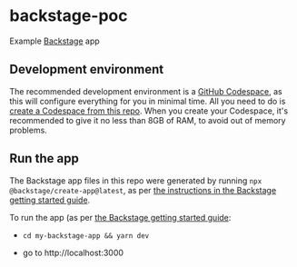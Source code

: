 # backstage-poc
Example [Backstage](https://backstage.io) app

## Development environment

The recommended development environment is a [GitHub Codespace](https://github.com/features/codespaces),
as this will configure everything for you in minimal time.  All you need to do is 
[create a Codespace from this repo](https://docs.github.com/en/codespaces/developing-in-codespaces/creating-a-codespace-for-a-repository#creating-a-codespace-for-a-repository). When you create your
Codespace, it's recommended to give it no less than 8GB of RAM, to avoid out of memory problems.

## Run the app

The Backstage app files in this repo were generated by running `npx @backstage/create-app@latest`, as per
[the instructions in the Backstage getting started guide](https://backstage.io/docs/getting-started/#create-your-backstage-app).

To run the app (as per [the Backstage getting started guide](https://backstage.io/docs/getting-started/#run-the-backstage-app):

- `cd my-backstage-app && yarn dev`

- go to http://localhost:3000
